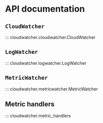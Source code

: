 # API documentation

## `CloudWatcher`

::: cloudwatcher.cloudwatcher.CloudWatcher

## `LogWatcher`

::: cloudwatcher.logwatcher.LogWatcher

## `MetricWatcher`

::: cloudwatcher.metricwatcher.MetricWatcher

## Metric handlers

::: cloudwatcher.metric_handlers
